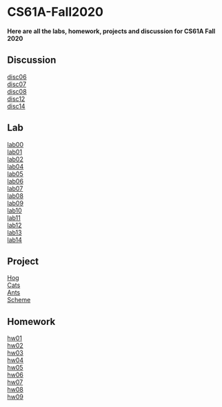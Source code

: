 # CS61A-Fall2020
**Here are all the labs, homework, projects and discussion for CS61A Fall 2020**

## Discussion
[disc06](disc/disc06.py) </br>
[disc07](disc/disc07.py) </br>
[disc08](disc/disc08.py) </br>
[disc12](disc/disc12.sql) </br>
[disc14](disc/disc14)

## Lab
[lab00](lab/lab00/lab00.py) <br>
[lab01](lab/lab01/lab01.py) <br>
[lab02](lab/lab02/lab02.py) <br>
[lab04](lab/lab04/lab04.py) <br>
[lab05](lab/lab05/lab05.py) <br>
[lab06](lab/lab06/lab06.py) <br>
[lab07](lab/lab07) <br>
[lab08](lab/lab08/lab08.py) <br>
[lab09](lab/lab09/lab09.py) <br>
[lab10](lab/lab10/lab10.scm) <br>
[lab11](lab/lab11) <br>
[lab12](lab/lab12/lab12.sql) <br>
[lab13](lab/lab13/lab13.sql) <br>
[lab14](lab/lab14) 

## Project
[Hog](projects/hog) </br>
[Cats](projects/cats) </br>
[Ants](projects/ants) </br>
[Scheme](projects/scheme)

## Homework
[hw01](hw/hw01/hw01.py) <br>
[hw02](hw/hw02/hw02.py) <br>
[hw03](hw/hw03/hw03.py) <br>
[hw04](hw/hw04/hw04.py) <br>
[hw05](hw/hw05/hw05.py) <br>
[hw06](hw/hw06/hw06.py) <br>
[hw07](hw/hw07/hw07.py) <br>
[hw08](hw/hw08/hw08.py) <br>
[hw09](hw/hw09/hw09.py) <br>
